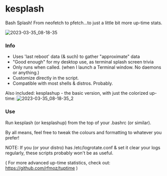 # kesplash

Bash Splash!
From neofetch to pfetch...to just a little bit more up-time stats.

![2023-03-35_08-18-35](https://user-images.githubusercontent.com/95410139/222070953-da3cfcbe-8ba0-461b-8b85-3395f9cdb344.png)

### Info
- Uses 'last reboot' data (& such) to gather "approximate" data
- "Good enough" for my desktop use, as terminal splash screen trivia
- Only runs when called. (when I launch a Terminal window. No daemons or anything.)
- Customize directly in the script. 
- Compatible with most shells & distros. Probably.

Also included: kesplashup - the basic version, with just the colorized up-time:
![2023-03-35_08-18-35_2](https://user-images.githubusercontent.com/95410139/222074132-6128bac6-f18c-43fb-be02-65ea59d8b5ac.png)

### Use
Run kesplash (or kesplashup) from the top of your .bashrc (or similar).

By all means, feel free to tweak the colours and formatting to whatever you prefer!

NOTE: If you (or your distro) has /etc/logrotate.conf & set it clear your logs regularly, 
these scripts probably won't be as useful.

( For more advanced up-time statistics, check out:
https://github.com/rfmoz/tuptime )
